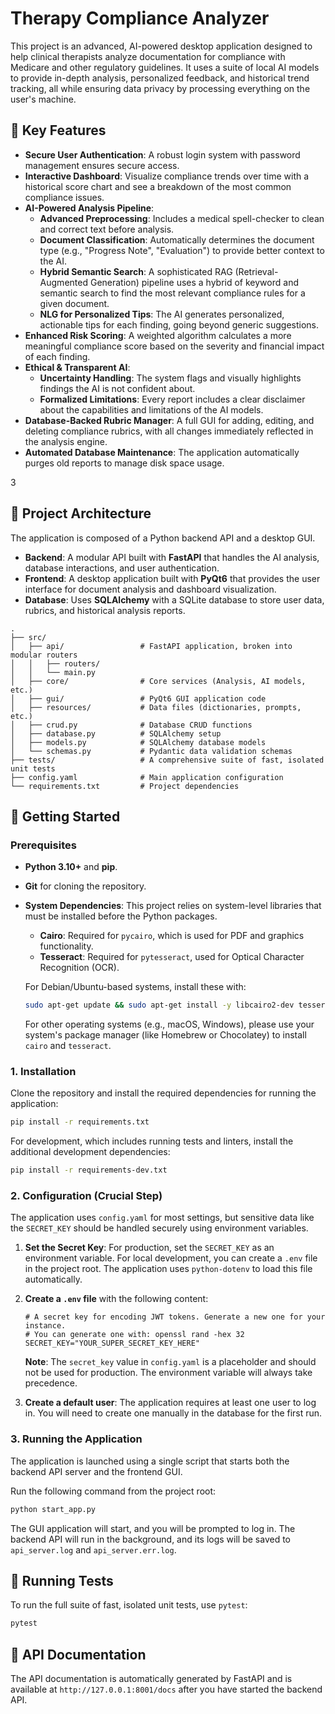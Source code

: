 # Therapy Compliance Analyzer

This project is an advanced, AI-powered desktop application designed to help clinical therapists analyze documentation for compliance with Medicare and other regulatory guidelines. It uses a suite of local AI models to provide in-depth analysis, personalized feedback, and historical trend tracking, all while ensuring data privacy by processing everything on the user's machine.

## 🌟 Key Features

- **Secure User Authentication**: A robust login system with password management ensures secure access.
- **Interactive Dashboard**: Visualize compliance trends over time with a historical score chart and see a breakdown of the most common compliance issues.
- **AI-Powered Analysis Pipeline**:
    - **Advanced Preprocessing**: Includes a medical spell-checker to clean and correct text before analysis.
    - **Document Classification**: Automatically determines the document type (e.g., "Progress Note", "Evaluation") to provide better context to the AI.
    - **Hybrid Semantic Search**: A sophisticated RAG (Retrieval-Augmented Generation) pipeline uses a hybrid of keyword and semantic search to find the most relevant compliance rules for a given document.
    - **NLG for Personalized Tips**: The AI generates personalized, actionable tips for each finding, going beyond generic suggestions.
- **Enhanced Risk Scoring**: A weighted algorithm calculates a more meaningful compliance score based on the severity and financial impact of each finding.
- **Ethical & Transparent AI**:
    - **Uncertainty Handling**: The system flags and visually highlights findings the AI is not confident about.
    - **Formalized Limitations**: Every report includes a clear disclaimer about the capabilities and limitations of the AI models.
- **Database-Backed Rubric Manager**: A full GUI for adding, editing, and deleting compliance rubrics, with all changes immediately reflected in the analysis engine.
- **Automated Database Maintenance**: The application automatically purges old reports to manage disk space usage.



3
## 📂 Project Architecture

The application is composed of a Python backend API and a desktop GUI.

- **Backend**: A modular API built with **FastAPI** that handles the AI analysis, database interactions, and user authentication.
- **Frontend**: A desktop application built with **PyQt6** that provides the user interface for document analysis and dashboard visualization.
- **Database**: Uses **SQLAlchemy** with a SQLite database to store user data, rubrics, and historical analysis reports.

```
.
├── src/
│   ├── api/                 # FastAPI application, broken into modular routers
│   │   ├── routers/
│   │   └── main.py
│   ├── core/                # Core services (Analysis, AI models, etc.)
│   ├── gui/                 # PyQt6 GUI application code
│   ├── resources/           # Data files (dictionaries, prompts, etc.)
│   ├── crud.py              # Database CRUD functions
│   ├── database.py          # SQLAlchemy setup
│   ├── models.py            # SQLAlchemy database models
│   └── schemas.py           # Pydantic data validation schemas
├── tests/                   # A comprehensive suite of fast, isolated unit tests
├── config.yaml              # Main application configuration
└── requirements.txt         # Project dependencies
```

## 🚀 Getting Started

### Prerequisites

- **Python 3.10+** and **pip**.
- **Git** for cloning the repository.
- **System Dependencies**: This project relies on system-level libraries that must be installed before the Python packages.
  - **Cairo**: Required for `pycairo`, which is used for PDF and graphics functionality.
  - **Tesseract**: Required for `pytesseract`, used for Optical Character Recognition (OCR).

  For Debian/Ubuntu-based systems, install these with:
  ```bash
  sudo apt-get update && sudo apt-get install -y libcairo2-dev tesseract-ocr
  ```
  For other operating systems (e.g., macOS, Windows), please use your system's package manager (like Homebrew or Chocolatey) to install `cairo` and `tesseract`.

### 1. Installation

Clone the repository and install the required dependencies for running the application:

```bash
pip install -r requirements.txt
```

For development, which includes running tests and linters, install the additional development dependencies:
```bash
pip install -r requirements-dev.txt
```

### 2. Configuration (Crucial Step)

The application uses `config.yaml` for most settings, but sensitive data like the `SECRET_KEY` should be handled securely using environment variables.

1.  **Set the Secret Key**: For production, set the `SECRET_KEY` as an environment variable. For local development, you can create a `.env` file in the project root. The application uses `python-dotenv` to load this file automatically.

2.  **Create a `.env` file** with the following content:
    ```.env
    # A secret key for encoding JWT tokens. Generate a new one for your instance.
    # You can generate one with: openssl rand -hex 32
    SECRET_KEY="YOUR_SUPER_SECRET_KEY_HERE"
    ```
    **Note**: The `secret_key` value in `config.yaml` is a placeholder and should not be used for production. The environment variable will always take precedence.

3.  **Create a default user**: The application requires at least one user to log in. You will need to create one manually in the database for the first run.

### 3. Running the Application

The application is launched using a single script that starts both the backend API server and the frontend GUI.

Run the following command from the project root:
```bash
python start_app.py
```
The GUI application will start, and you will be prompted to log in. The backend API will run in the background, and its logs will be saved to `api_server.log` and `api_server.err.log`.

## 🧪 Running Tests

To run the full suite of fast, isolated unit tests, use `pytest`:

```bash
pytest
```

## 📖 API Documentation

The API documentation is automatically generated by FastAPI and is available at `http://127.0.0.1:8001/docs` after you have started the backend API.
